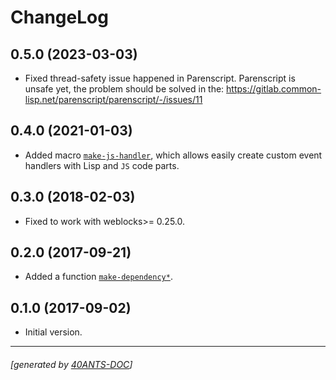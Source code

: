 <a id="x-28REBLOCKS-PARENSCRIPT-DOCS-2FCHANGELOG-3A-40CHANGELOG-2040ANTS-DOC-2FLOCATIVES-3ASECTION-29"></a>

# ChangeLog

<a id="x-28REBLOCKS-PARENSCRIPT-DOCS-2FCHANGELOG-3A-3A-7C0-2E5-2E0-7C-2040ANTS-DOC-2FLOCATIVES-3ASECTION-29"></a>

## 0.5.0 (2023-03-03)

* Fixed thread-safety issue happened in Parenscript.
Parenscript is unsafe yet, the problem should be solved in the:
https://gitlab.common-lisp.net/parenscript/parenscript/-/issues/11

<a id="x-28REBLOCKS-PARENSCRIPT-DOCS-2FCHANGELOG-3A-3A-7C0-2E4-2E0-7C-2040ANTS-DOC-2FLOCATIVES-3ASECTION-29"></a>

## 0.4.0 (2021-01-03)

* Added macro [`make-js-handler`][3513], which allows easily create custom
event handlers with Lisp and `JS` code parts.

<a id="x-28REBLOCKS-PARENSCRIPT-DOCS-2FCHANGELOG-3A-3A-7C0-2E3-2E0-7C-2040ANTS-DOC-2FLOCATIVES-3ASECTION-29"></a>

## 0.3.0 (2018-02-03)

* Fixed to work with weblocks>= 0.25.0.

<a id="x-28REBLOCKS-PARENSCRIPT-DOCS-2FCHANGELOG-3A-3A-7C0-2E2-2E0-7C-2040ANTS-DOC-2FLOCATIVES-3ASECTION-29"></a>

## 0.2.0 (2017-09-21)

* Added a function [`make-dependency*`][8b74].

<a id="x-28REBLOCKS-PARENSCRIPT-DOCS-2FCHANGELOG-3A-3A-7C0-2E1-2E0-7C-2040ANTS-DOC-2FLOCATIVES-3ASECTION-29"></a>

## 0.1.0 (2017-09-02)

* Initial version.


[8b74]: https://40ants.com/reblocks-parenscript/#x-28REBLOCKS-PARENSCRIPT-3AMAKE-DEPENDENCY-2A-20FUNCTION-29
[3513]: https://40ants.com/reblocks-parenscript/#x-28REBLOCKS-PARENSCRIPT-3AMAKE-JS-HANDLER-20-2840ANTS-DOC-2FLOCATIVES-3AMACRO-29-29

* * *
###### [generated by [40ANTS-DOC](https://40ants.com/doc/)]
